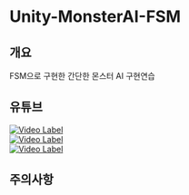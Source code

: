 # Unity-MonsterAI-FSM

## 개요   
 FSM으로 구현한 간단한 몬스터 AI 구현연습   
 
## 유튜브
 [![Video Label](http://img.youtube.com/vi/8353UCighWs/0.jpg)](https://youtu.be/8353UCighWs)   
  [![Video Label](http://img.youtube.com/vi/_KN5zVjUMhM/0.jpg)](https://youtu.be/_KN5zVjUMhM)   
   [![Video Label](http://img.youtube.com/vi/S9z-Pcz26fM/0.jpg)](https://youtu.be/S9z-Pcz26fM)   
 
## 주의사항   
